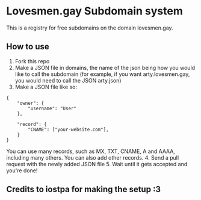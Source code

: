 # Lovesmen.gay Subdomain system
This is a registry for free subdomains on the domain lovesmen.gay.

## How to use 
1. Fork this repo
2. Make a JSON file in domains, the name of the json being how you would like to call the subdomain (for example, if you want arty.lovesmen.gay, you would need to call the JSON arty.json)
3. Make a JSON file like so:
```
{
    "owner": {
        "username": "User"
    },

    "record": {
        "CNAME": ["your-website.com"],
    }
}
```
You can use many records, such as MX, TXT, CNAME, A and AAAA, including many others.
You can also add other records.
4. Send a pull request with the newly added JSON file
5. Wait until it gets accepted and you're done!

## Credits to iostpa for making the setup :3 
